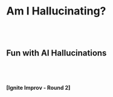 # Am I Hallucinating?
<br><br>
## Fun with AI Hallucinations
<br><br>
#### [Ignite Improv - Round 2]
